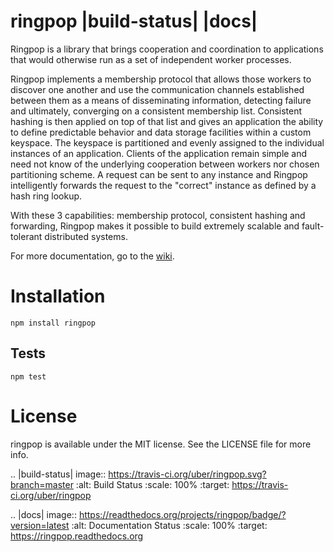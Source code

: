 # ringpop |build-status| |docs|
Ringpop is a library that brings cooperation and coordination to applications that would otherwise run as a set of independent worker processes.

Ringpop implements a membership protocol that allows those workers to discover one another and use the communication channels established between them as a means of disseminating information, detecting failure and ultimately, converging on a consistent membership list. Consistent hashing is then applied on top of that list and gives an application the ability to define predictable behavior and data storage facilities within a custom keyspace. The keyspace is partitioned and evenly assigned to the individual instances of an application. Clients of the application remain simple and need not know of the underlying cooperation between workers nor chosen partitioning scheme. A request can be sent to any instance and Ringpop intelligently forwards the request to the "correct" instance as defined by a hash ring lookup.

With these 3 capabilities: membership protocol, consistent hashing and forwarding, Ringpop makes it possible to build extremely scalable and fault-tolerant distributed systems.

For more documentation, go to the [wiki](https://github.com/uber/ringpop/wiki).

# Installation

`npm install ringpop`

## Tests

`npm test`

# License
ringpop is available under the MIT license. See the LICENSE file for more info.

.. |build-status| image:: https://travis-ci.org/uber/ringpop.svg?branch=master
    :alt: Build Status
    :scale: 100%
    :target: https://travis-ci.org/uber/ringpop

.. |docs| image:: https://readthedocs.org/projects/ringpop/badge/?version=latest
    :alt: Documentation Status
    :scale: 100%
    :target: https://ringpop.readthedocs.org
